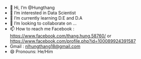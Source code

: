 - 👋 Hi, I’m @Hungthang
- 👀 I’m interested in Data Scientist
- 🌱 I’m currently learning  D.E and D.A
- 💞️ I’m looking to collaborate on ...
- 📫 How to reach me Facebook : https://www.facebook.com/thang.hung.58760/ or https://www.facebook.com/profile.php?id=100089924391587
- Gmail : nlhungthang18@gmail.com
- 😄 Pronouns: He/Him


<!---
Hungthang1234/Hungthang1234 is a ✨ special ✨ repository because its `README.md` (this file) appears on your GitHub profile.
You can click the Preview link to take a look at your changes.
--->
